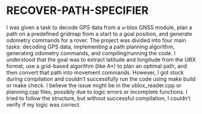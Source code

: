 # RECOVER-PATH-SPECIFIER
I was given a task to decode GPS data from a u-blox GNSS module, plan a path on a predefined gridmap from a start to a goal position, and generate odometry commands for a rover. The project was divided into four main tasks: decoding GPS data, implementing a path planning algorithm, generating odometry commands, and compiling/running the code. I understood that the goal was to extract latitude and longitude from the UBX format, use a grid-based algorithm (like A*) to plan an optimal path, and then convert that path into movement commands. However, I got stuck during compilation and couldn’t successfully run the code using make build or make check. I believe the issue might be in the ublox_reader.cpp or planning.cpp files, possibly due to logic errors or incomplete functions. I tried to follow the structure, but without successful compilation, I couldn’t verify if my logic was correct.
